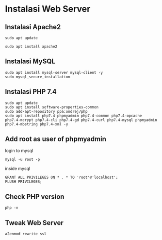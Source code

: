 # Instalasi Web Server

## Instalasi Apache2
```
sudo apt update
```
```
sudo apt install apache2
```

## Instalasi MySQL
```
sudo apt install mysql-server mysql-client -y
sudo mysql_secure_installation
```

## Instalasi PHP 7.4
```
sudo apt update
sudo apt install software-properties-common
sudo add-apt-repository ppa:ondrej/php
sudo apt install php7.4 phpmyadmin php7.4-common php7.4-opcache php7.4-mcrypt php7.4-cli php7.4-gd php7.4-curl php7.4-mysql phpmyadmin php7.4-mbstring php7.4-xml -y
```
## Add root as user of phpmyadmin
login to mysql
```
mysql -u root -p
```
inside mysql
```
GRANT ALL PRIVILEGES ON * . * TO 'root'@'localhost';
FLUSH PRIVILEGES;
```
## Check PHP version
```
php -v
```
## Tweak Web Server
```
a2enmod rewrite ssl
```
